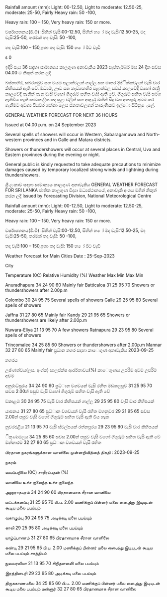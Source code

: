 Rainfall amount (mm): Light: 00-12.50, Light to moderate: 12.50-25, moderate: 25-50, Fairly Heavy rain: 50 -100,

Heavy rain: 100 – 150, Very heavy rain: 150 or more.

වර්ෂාපතනය(මි.මී) :සිහින් වැසි:00-12.50, සිහින් හ ෝ මද වැසි:12.50-25, මද වැසි:25-50, තරමක් තද වැසි: 50 -100,

තද වැසි:100 – 150,ඉතා තද වැසි: 150 හ ෝ ඊට වැඩි

s 0

ඉදිරි පැය 36 සඳහා සාමාන්‍යය කාලගුණ අනාවැකිය 2023 සැප්තැම්බර් මස 24 දින සවස 04.00 ට නිකුත් කරන ලදි

බස්නාහිර, සබරගමුව සහ වයඹ පළාත්වලත් ගාල්ල සහ මාතර දිස්ික්කවලත් වැසි වාර කිහිපයක් ඇති වේ. මධ්‍යම, ඌව සහ නැවගනහිර පළාත්වල සවස් කාලවේදී වහෝ රාත්‍රී කාලවේදී තැනින් තැන වැසි වහෝ ගිගුරුම් සහිත වැසි ඇති වේ. ගිගුරුම් සහිත වැසි සමග ඇතිවිය හැකි තාවකාලික තද සුළං වලින් සහ අකුණු මඟින් සිදු වන අනතුරු අවම කර ගැනීමට අවශ්‍ය පියවර ගන්නා ලෙස ජනතාවලගන් කාරුණිකව ඉල්ො සිටිනු ෙැලේ.

GENERAL WEATHER FORECAST FOR NEXT 36 HOURS

Issued at 04.00 p.m. on 24 September 2023

Several spells of showers will occur in Western, Sabaragamuwa and North-western provinces and in Galle and Matara districts.

Showers or thundershowers will occur at several places in Central, Uva and Eastern provinces during the evening or night.

General public is kindly requested to take adequate precautions to minimize damages caused by temporary localized strong winds and lightning during thundershowers.

ශ්‍රී ලංකාව සඳහා සාමාන්‍යය කාලගුණ අනාවැකිය GENERAL WEATHER FORECAST FOR SRI LANKA ජාතික කාලගුණ විද්‍යා මධ්‍යස්ථානයේ, අනාවැකි අංශය මගින් නිකුත් කරන ලදි Issued by Forecasting Division, National Meteorological Centre

Rainfall amount (mm): Light: 00-12.50, Light to moderate: 12.50-25, moderate: 25-50, Fairly Heavy rain: 50 -100,

Heavy rain: 100 – 150, Very heavy rain: 150 or more.

වර්ෂාපතනය(මි.මී) :සිහින් වැසි:00-12.50, සිහින් හ ෝ මද වැසි:12.50-25, මද වැසි:25-50, තරමක් තද වැසි: 50 -100,

තද වැසි:100 – 150,ඉතා තද වැසි: 150 හ ෝ ඊට වැඩි

Weather Forecast for Main Cities Date : 25-Sep-2023

City

Temperature (0C) Relative Humidity (%) Weather Max Min Max Min

Anuradhapura 34 24 90 60 Mainly fair Batticaloa 31 25 95 70 Showers or thundershowers after 2.00p.m

Colombo 30 24 95 75 Several spells of showers Galle 29 25 95 80 Several spells of showers

Jaffna 31 27 80 65 Mainly fair Kandy 29 21 95 65 Showers or thundershowers are likely after 2.00p.m

Nuwara-Eliya 21 13 95 70 A few showers Ratnapura 29 23 95 80 Several spells of showers

Trincomalee 34 25 85 60 Showers or thundershowers after 2.00p.m Mannar 32 27 80 65 Mainly fair ප්‍රධාන නගර සදහා කාෙගුණ අනාවැකිය 2023-09-25

නගරය

උෂ්ණත්වය(ලස. අංශ්‍ක) සාලප්ක්ෂ ආර්රතාවය(%) කාෙගුණය උපරිම අවම උපරිම අවම

අනුරාධ්‍පුරය 34 24 90 60 ප්‍රධ්‍ාන වශවයන් වැසි රහිත මඩකලපුව 31 25 95 70 සවස 2.00න් පසුව වැසි වහෝ ගිගුරුම් සහිත වැසි ඇති වේ

වකාළඹ 30 24 95 75 වැසි වාර කිහිපයක් ගාල්ල 29 25 95 80 වැසි වාර කිහිපයක්

යාපනය 31 27 80 65 ප්‍රධ්‍ාන වශවයන් වැසි රහිත මහනුවර 29 21 95 65 සවස 2.00න් පසුව වැසි වහෝ ගිගුරුම් සහිත වැසි ඇති විය හැක

නුවරඑළිය 21 13 95 70 වැසි ස්වල්පයක් රත්නපුරය 29 23 95 80 වැසි වාර කිහිපයක්

ිකුණාමලය 34 25 85 60 සවස 2.00න් පසුව වැසි වහෝ ගිගුරුම් සහිත වැසි ඇති වේ මන්නාරම 32 27 80 65 ප්‍රධ්‍ාන වශවයන් වැසි රහිත

பிரதான நகரங்களுக்கான வானிலை முன்னறிவித்தை் திகதி : 2023-09-25

நகரம்

வவப்பநிலை (0C) சாரீரப்பதன் (%)

வானிலை உச்ச குலைந்த உச்ச குலைந்த

அனுராதபுரம் 34 24 90 60 பிரதானமாக சீரான வானிலை

மட்டக்களப்பு 31 25 95 70 பி.ப. 2.00 மணிக்குப் பின்னர் மலை அை்ைது இடியுடன் கூடிய மலை பபய்யும்

வகாழும்பு 30 24 95 75 அடிக்கடி மலை பபய்யும்

காலி 29 25 95 80 அடிக்கடி மலை பபய்யும்

யாழ்ப்பாணம் 31 27 80 65 பிரதானமாக சீரான வானிலை

கண்டி 29 21 95 65 பி.ப. 2.00 மணிக்குப் பின்னர் மலை அை்ைது இடியுடன் கூடிய மலை பபய்யும் சாத்தியம்

நுவவரலியா 21 13 95 70 சிறிதளவிை் மலை பபய்யும்

இரத்தினபுரி 29 23 95 80 அடிக்கடி மலை பபய்யும்

திருககாணமலை 34 25 85 60 பி.ப. 2.00 மணிக்குப் பின்னர் மலை அை்ைது இடியுடன் கூடிய மலை பபய்யும் மன்னார் 32 27 80 65 பிரதானமாக சீரான வானிலை